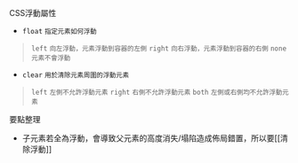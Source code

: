 CSS浮動屬性
- `float` <small>指定元素如何浮動</small>

>`left` <small>向左浮動，元素浮動到容器的左側</small>
>`right` <small>向右浮動，元素浮動到容器的右側</small>
>`none` <small>元素不會浮動</small>
- `clear` <small>用於清除元素周圍的浮動元素</small>

>`left` <small>左側不允許浮動元素</small>
>`right` <small>右側不允許浮動元素</small>
>`both` <small>左側或右側均不允許浮動元素</small>

要點整理
- 子元素若全為浮動，會導致父元素的高度消失/塌陷造成佈局錯置，所以要[[清除浮動]]
